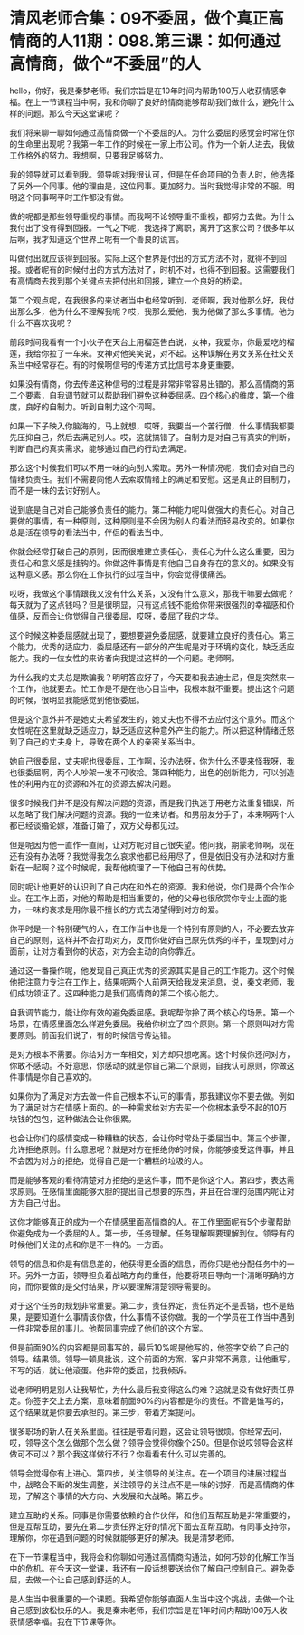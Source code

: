 # 清风老师合集：09不委屈，做个真正高情商的人11期：098.第三课：如何通过高情商，做个“不委屈”的人

hello，你好，我是秦梦老师。我们宗旨是在10年时间内帮助100万人收获情感幸福。在上一节课程当中啊，我和你聊了良好的情商能够帮助我们做什么，避免什么样的问题。那么今天这堂课呢？

我们将来聊一聊如何通过高情商做一个不委屈的人。为什么委屈的感觉会时常在你的生命里出现呢？我第一年工作的时候在一家上市公司。作为一个新人进去，我做工作格外的努力。我想啊，只要我足够努力。

我的领导就可以看到我。领导呢对我很认可，但是在任命项目的负责人时，他选择了另外一个同事。他的理由是，这位同事。更加努力。当时我觉得非常的不服。明明这个同事啊平时工作都没有做。

做的呢都是那些领导重视的事情。而我啊不论领导重不重视，都努力去做。为什么我付出了没有得到回报。一气之下呢，我选择了离职，离开了这家公司？很多年以后啊，我才知道这个世界上呢有一个善良的谎言。

叫做付出就应该得到回报。实际上这个世界是付出的方式方法不对，就得不到回报。或者呢有的时候付出的方式方法对了，时机不对，也得不到回报。这需要我们有高情商去找到那个关键点去把付出和回报，建立一个良好的桥梁。

第二个观点呢，在我很多的来访者当中也经常听到，老师啊，我对他那么好，我付出那么多，他为什么不理解我呢？哎，我那么爱他，我为他做了那么多事情。他为什么不喜欢我呢？

前段时间我看有一个小伙子在天台上用榴莲告白说，女神，我爱你，你最爱吃的榴莲，我给你拉了一车来。女神对他笑笑说，对不起。这种误解在男女关系在社交关系当中经常存在。有的时候啊信号的传递方式比信号本身更重要。

如果没有情商，你去传递这种信号的过程是非常非常容易出错的。那么高情商的第二个要素，自我调节就可以帮助我们避免这种委屈感。四个核心的维度，第一个维度，良好的自制力。听到自制力这个词啊。

如果一下子映入你脑海的，马上就想，哎呀，我要当一个苦行僧，什么事情我都要先压抑自己，然后去满足别人。哎，这就搞错了。自制力是对自己有真实的判断，判断自己的真实需求，能够通过自己的行动去满足。

那么这个时候我们可以不用一味的向别人索取。另外一种情况呢，我们会对自己的情绪负责任。我们不需要向他人去索取情绪上的满足和安慰。这是真正的自制力，而不是一味的去讨好别人。

说到底是自己对自己能够负责任的能力。第二种能力呢叫做强大的责任心。对自己要做的事情，有一种原则，这种原则是不会因为别人的看法而轻易改变的。如果你总是活在领导的看法当中，伴侣的看法当中。

你就会经常打破自己的原则，因而很难建立责任心，责任心为什么这么重要，因为责任心和意义感是挂钩的。你做这件事情是有他自己自身存在的意义的。如果没有这种意义感。那么你在工作执行的过程当中，你会觉得很痛苦。

哎呀，我做这个事情跟我又没有什么关系，又没有什么意义，那我干嘛要去做呢？每天就为了这点钱吗？但是很明显，只有这点钱不能给你带来很强烈的幸福感和价值感，反而会让你觉得自己很委屈，哎呀，委屈了我的才华。

这个时候这种委屈感就出现了，要想要避免委屈感，就要建立良好的责任心。第三个能力，优秀的适应力，委屈感还有一部分的产生呢是对于环境的变化，缺乏适应能力。我的一位女性的来访者向我提过这样的一个问题。老师啊。

为什么我的丈夫总是欺骗我？明明答应好了，今天要和我去迪士尼，但是突然来一个工作，他就要去。忙工作是不是在他心目当中，我根本就不重要。提出这个问题的时候，很明显我能感觉到他很委屈。

但是这个意外并不是她丈夫希望发生的，她丈夫也不得不去应付这个意外。而这个女性呢在这里就缺乏适应力，缺乏适应这种意外产生的能力。所以把这种情绪迁怒到了自己的丈夫身上，导致在两个人的亲密关系当中。

她自己很委屈，丈夫呢也很委屈，工作啊，没办法呀，你为什么还要来怪我呀，我也很委屈啊，两个人吵架一发不可收拾。第四种能力，出色的创新能力，可以创造性的利用内在的资源和外在的资源去解决问题。

很多时候我们并不是没有解决问题的资源，而是我们执迷于用老方法重复错误，所以忽略了我们解决问题的资源。我的一位来访者。和男朋友分手了，本来啊两个人都已经谈婚论嫁，准备订婚了，双方父母都见过。

但是呢因为他一直作一直闹，让对方呢对自己很失望。他问我，期蒙老师啊，现在还有没有办法呀？我觉得我怎么哀求他都已经用尽了，但是依旧没有办法和对方重新在一起啊？这个时候呢，我帮他梳理了一下他自己有的优势。

同时呢让他更好的认识到了自己内在和外在的资源。我和他说，你们是两个合作企业。在工作上面，对他的帮助是相当重要的，他的父母也很欣赏你专业上面的能力，一味的哀求是用你最不擅长的方式去渴望得到对方的爱。

你平时是一个特别硬气的人，在工作当中也是一个特别有原则的人，不必要去放弃自己的原则，这样并不会打动对方，反而你做好自己原先优秀的样子，呈现到对方面前，让对方看到你的状态，对方会主动的向你靠近。

通过这一番操作呢，他发现自己真正优秀的资源其实是自己的工作能力。这个时候他把注意力专注在工作上，结果呢两个人前两天给我发来消息，说，秦文老师，我们成功领证了。这四种能力是我们高情商的第二个核心能力。

自我调节能力，能让你有效的避免委屈感。我呢帮你拎了两个核心的场景。第一个场景，在情感里面怎么样避免委屈。我给你树立了四个原则。第一个原则叫对方需要原则。前面我们说了，有的时候信号传达错。

是对方根本不需要。你给对方一车相交，对方却只想吃离。这个时候你还问对方，你敢不感动。不好意思，你感动的就是你自己第二个原则，自我认可原则，你做这件事情是你自己喜欢的。

如果你为了满足对方去做一件自己根本不认可的事情，那我建议你不要去做。例如为了满足对方在情感上面的。的一种需求给对方去买一个你根本承受不起的10万块钱的包包，这种做法会让你很累。

也会让你们的感情变成一种糟糕的状态，会让你时常处于委屈当中。第三个步骤，允许拒绝原则。什么意思呢？就是对方在拒绝你的时候，你能够接受这件事，并且不会因为对方的拒绝，觉得自己是一个糟糕的垃圾的人。

而是能够客观的看待清楚对方拒绝的是这件事，而不是你这个人。第四步，表达需求原则。在感情里面能够大胆的提出自己想要的东西，并且在合理的范围内呢让对方为自己付出。

这你才能够真正的成为一个在情感里面高情商的人。在工作里面呢有5个步骤帮助你避免成为一个委屈的人。第一步，任务理解。任务理解啊要理解到位。领导有的时候他们关注的点和你是不一样的。一方面。

领导的信息和你是有信息差的，他获得更全面的信息，而你只是他分配任务中的一环。另外一方面，领导担负着战略方向的重任，他要将项目导向一个清晰明确的方向，而你要做的是交付结果，所以要理解清楚领导需要的。

对于这个任务的规划非常重要。第二步，责任界定，责任界定不是丢锅，也不是结果，是要知道什么事情该你做，什么事情不该你做。我的一个学员在工作当中遇到一件非常委屈的事儿。他帮同事完成了他们的这个方案。

但是前面90%的内容都是同事写的，最后10%呢是他写的，他签字交给了自己的领导。结果领。领导一顿臭批说，这个前面的方案，客户非常不满意，让他重写，不写的话，就让他滚蛋。他非常的委屈，找我倾诉。

说老师明明是别人让我帮忙，为什么最后我变得这么的难？这就是没有做好责任界定。你签字交上去方案，意味着前面90%的内容都是你的责任。不管是谁写的，这个结果就是你要去承担的。第三步，带着方案提问。

很多职场的新人在关系里面。往往是带着问题，这会让领导很烦。你经常去问，哎，领导这个怎么做那个怎么做？领导会觉得你像个250。但是你说哎领导会这样做可不可以？那个我这样做行不行？你看看有什么可以完善的。

领导会觉得你有上进心。第四步，关注领导的关注点。在一个项目的进展过程当中，战略会不断的发生调整，关注领导的关注点不是一味的讨好，而是高情商的体现，了解这个事情的大方向、大发展和大战略。第五步。

建立互助的关系。同事是你需要依赖的合作伙伴，和他们互帮互助是非常重要的，但是互帮互助，要先在第二步责任界定好的情况下面去互帮互助。有同事支持你，理解你，你在遇到问题的时候就能够更好的解决。我是清梦老师。

在下一节课程当中，我将会和你聊如何通过高情商沟通法，如何巧妙的化解工作当中的危机。在今天这一堂课，我还有一段话想要送给你了解自己控制自己。避免委屈，去做一个让自己感到舒适的人。

是人生当中很重要的一个课题。我希望你能够直面人生当中这个挑战，去做一个让自己感到放松快乐的人。我是秦末老师，我们宗旨是在1年时间内帮助100万人收获情感幸福。我在下节课等你。

